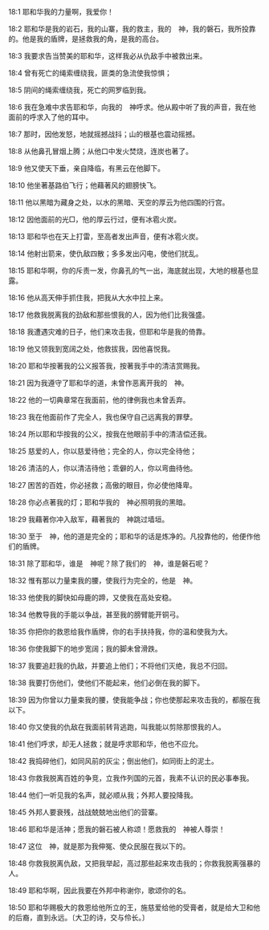 <a id="1"></a>18:1  耶和华我的力量啊，我爱你！  

<a id="2"></a>18:2  耶和华是我的岩石，我的山寨，我的救主，我的　神，我的磐石，我所投靠的。他是我的盾牌，是拯救我的角，是我的高台。  

<a id="3"></a>18:3  我要求告当赞美的耶和华，这样我必从仇敌手中被救出来。  

<a id="4"></a>18:4  曾有死亡的绳索缠绕我，匪类的急流使我惊惧；  

<a id="5"></a>18:5  阴间的绳索缠绕我，死亡的网罗临到我。  

<a id="6"></a>18:6  我在急难中求告耶和华，向我的　神呼求。他从殿中听了我的声音，我在他面前的呼求入了他的耳中。  

<a id="7"></a>18:7  那时，因他发怒，地就摇撼战抖；山的根基也震动摇撼。  

<a id="8"></a>18:8  从他鼻孔冒烟上腾；从他口中发火焚烧，连炭也著了。  

<a id="9"></a>18:9  他又使天下垂，亲自降临，有黑云在他脚下。  

<a id="10"></a>18:10  他坐著基路伯飞行；他藉著风的翅膀快飞。  

<a id="11"></a>18:11  他以黑暗为藏身之处，以水的黑暗、天空的厚云为他四围的行宫。  

<a id="12"></a>18:12  因他面前的光□，他的厚云行过，便有冰雹火炭。  

<a id="13"></a>18:13  耶和华也在天上打雷，至高者发出声音，便有冰雹火炭。  

<a id="14"></a>18:14  他射出箭来，使仇敌四散；多多发出闪电，使他们扰乱。  

<a id="15"></a>18:15  耶和华啊，你的斥责一发，你鼻孔的气一出，海底就出现，大地的根基也显露。  

<a id="16"></a>18:16  他从高天伸手抓住我，把我从大水中拉上来。  

<a id="17"></a>18:17  他救我脱离我的劲敌和那些恨我的人，因为他们比我强盛。  

<a id="18"></a>18:18  我遭遇灾难的日子，他们来攻击我，但耶和华是我的倚靠。  

<a id="19"></a>18:19  他又领我到宽阔之处，他救拔我，因他喜悦我。  

<a id="20"></a>18:20  耶和华按著我的公义报答我，按著我手中的清洁赏赐我。  

<a id="21"></a>18:21  因为我遵守了耶和华的道，未曾作恶离开我的　神。  

<a id="22"></a>18:22  他的一切典章常在我面前，他的律例我也未曾丢弃。  

<a id="23"></a>18:23  我在他面前作了完全人，我也保守自己远离我的罪孽。  

<a id="24"></a>18:24  所以耶和华按我的公义，按我在他眼前手中的清洁偿还我。  

<a id="25"></a>18:25  慈爱的人，你以慈爱待他；完全的人，你以完全待他；  

<a id="26"></a>18:26  清洁的人，你以清洁待他；乖僻的人，你以弯曲待他。  

<a id="27"></a>18:27  困苦的百姓，你必拯救；高傲的眼目，你必使他降卑。  

<a id="28"></a>18:28  你必点著我的灯；耶和华我的　神必照明我的黑暗。  

<a id="29"></a>18:29  我藉著你冲入敌军，藉著我的　神跳过墙垣。  

<a id="30"></a>18:30  至于　神，他的道是完全的；耶和华的话是炼净的。凡投靠他的，他便作他们的盾牌。  

<a id="31"></a>18:31  除了耶和华，谁是　神呢？除了我们的　神，谁是磐石呢？  

<a id="32"></a>18:32  惟有那以力量束我的腰，使我行为完全的，他是　神。  

<a id="33"></a>18:33  他使我的脚快如母鹿的蹄，又使我在高处安稳。  

<a id="34"></a>18:34  他教导我的手能以争战，甚至我的膀臂能开铜弓。  

<a id="35"></a>18:35  你把你的救恩给我作盾牌，你的右手扶持我，你的温和使我为大。  

<a id="36"></a>18:36  你使我脚下的地步宽阔；我的脚未曾滑跌。  

<a id="37"></a>18:37  我要追赶我的仇敌，并要追上他们；不将他们灭绝，我总不归回。  

<a id="38"></a>18:38  我要打伤他们，使他们不能起来，他们必倒在我的脚下。  

<a id="39"></a>18:39  因为你曾以力量束我的腰，使我能争战；你也使那起来攻击我的，都服在我以下。  

<a id="40"></a>18:40  你又使我的仇敌在我面前转背逃跑，叫我能以剪除那恨我的人。  

<a id="41"></a>18:41  他们呼求，却无人拯救；就是呼求耶和华，他也不应允。  

<a id="42"></a>18:42  我捣碎他们，如同风前的灰尘；倒出他们，如同街上的泥土。  

<a id="43"></a>18:43  你救我脱离百姓的争竞，立我作列国的元首，我素不认识的民必事奉我。  

<a id="44"></a>18:44  他们一听见我的名声，就必顺从我；外邦人要投降我。  

<a id="45"></a>18:45  外邦人要衰残，战战兢兢地出他们的营寨。  

<a id="46"></a>18:46  耶和华是活神；愿我的磐石被人称颂！愿救我的　神被人尊崇！  

<a id="47"></a>18:47  这位　神，就是那为我伸冤、使众民服在我以下的。  

<a id="48"></a>18:48  你救我脱离仇敌，又把我举起，高过那些起来攻击我的；你救我脱离强暴的人。  

<a id="49"></a>18:49  耶和华啊，因此我要在外邦中称谢你，歌颂你的名。  

<a id="50"></a>18:50  耶和华赐极大的救恩给他所立的王，施慈爱给他的受膏者，就是给大卫和他的后裔，直到永远。〔大卫的诗，交与伶长。〕  
